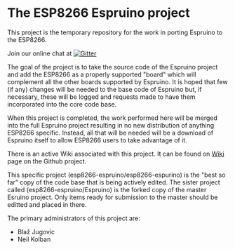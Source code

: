 # The ESP8266 Espruino project
This project is the temporary repository for the work in porting Espruino to the ESP8266. 

Join our online chat at [![Gitter](https://badges.gitter.im/gitterHQ/gitter.svg)](https://gitter.im/aplikatika/Espruino-on-ESP8266)

The goal of the project is to take the source code of the Espruino project and add the ESP8266 as a properly supported "board"
which will complement all the other boards supported by Espruino.  It is hoped that few (if any) changes will be needed to the
base code of Espruino but, if necessary, these will be logged and requests made to have them incorporated into the core
code base.

When this project is completed, the work performed here will be merged into the full Espruino project resulting in no
new distribution of anything ESP8266 specific.   Instead, all that will be needed will be a download of Espruino itself to
allow ESP8266 users to take advantage of it.

There is an active Wiki associated with this project.  It can be found on [Wiki](https://github.com/esp8266-espruino/esp8266-espurino/wiki) page on the Github project.

This specific project (esp8266-espruino/esp8266-espurino) is the "best so far" copy of the code base that is being actively edited.   The sister project called (esp8266-espruino/Espruino) is the forked copy of the master Esruino project.  Only items ready for submission to the master should be editted and placed in there.

The primary administrators of this project are:

* Blaž Jugovic
* Neil Kolban
